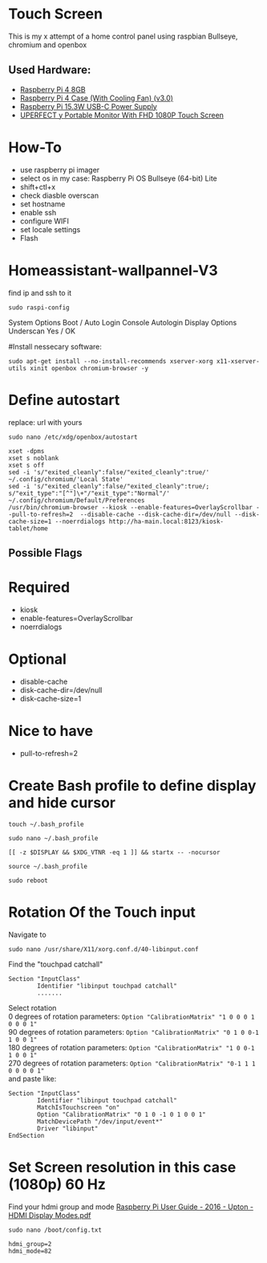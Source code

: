 # Touch Screen
This is my x attempt of a home control panel using raspbian Bullseye, chromium and openbox

## Used Hardware:
- [Raspberry Pi 4 8GB](https://www.raspberrypi.org/products/raspberry-pi-4-model-b/)
- [Raspberry Pi 4 Case (With Cooling Fan) (v3.0)](https://www.thepihut.com/products/raspberry-pi-4-case-with-cooling-fan?variant=31907267706942)
- [Raspberry Pi 15.3W USB-C Power Supply](https://www.raspberrypi.org/products/type-c-power-supply/)
- [UPERFECT y Portable Monitor With FHD 1080P Touch Screen](https://www.aliexpress.com/item/1005002828837342.html?spm=a2g0s.9042311.0.0.4b304c4dO7abT1)

# How-To
- use raspberry pi imager
- select os in my case: Raspberry Pi OS Bullseye (64-bit) Lite
- shift+ctl+x
- check diasble overscan
- set hostname
- enable ssh
- configure WIFI
- set locale settings
- Flash 

# Homeassistant-wallpannel-V3
find ip and ssh to it
```
sudo raspi-config
```
System Options
Boot / Auto Login
Console Autologin
Display Options
Underscan
Yes
/ OK

#Install nessecary software:
```
sudo apt-get install --no-install-recommends xserver-xorg x11-xserver-utils xinit openbox chromium-browser -y
```
# Define autostart
replace: url with yours
```
sudo nano /etc/xdg/openbox/autostart
```
```
xset -dpms
xset s noblank
xset s off
sed -i 's/"exited_cleanly":false/"exited_cleanly":true/' ~/.config/chromium/'Local State'
sed -i 's/"exited_cleanly":false/"exited_cleanly":true/; s/"exit_type":"[^"]\+"/"exit_type":"Normal"/' ~/.config/chromium/Default/Preferences
/usr/bin/chromium-browser --kiosk --enable-features=OverlayScrollbar --pull-to-refresh=2  --disable-cache --disk-cache-dir=/dev/null --disk-cache-size=1 --noerrdialogs http://ha-main.local:8123/kiosk-tablet/home
```
## Possible Flags
# Required
- kiosk
- enable-features=OverlayScrollbar
- noerrdialogs
# Optional
- disable-cache
- disk-cache-dir=/dev/null
- disk-cache-size=1
# Nice to have
- pull-to-refresh=2



# Create Bash profile to define display and hide cursor
```
touch ~/.bash_profile
```
```
sudo nano ~/.bash_profile
```
```
[[ -z $DISPLAY && $XDG_VTNR -eq 1 ]] && startx -- -nocursor
```
```
source ~/.bash_profile
```
```
sudo reboot
```
# Rotation Of the Touch input
Navigate to
```
sudo nano /usr/share/X11/xorg.conf.d/40-libinput.conf
```
Find the "touchpad catchall"
```
Section "InputClass"
        Identifier "libinput touchpad catchall"
        .......
```
Select rotation<br/>
0 degrees of rotation parameters: ```Option "CalibrationMatrix" "1 0 0 0 1 0 0 0 1"```<br/>
90 degrees of rotation parameters: ```Option "CalibrationMatrix" "0 1 0 0-1 1 0 0 1"```<br/>
180 degrees of rotation parameters: ```Option "CalibrationMatrix" "1 0 0-1 1 0 0 1"```<br/>
270 degrees of rotation parameters: ```Option "CalibrationMatrix" "0-1 1 1 0 0 0 0 1"```<br/>
and paste like:
```
Section "InputClass"
        Identifier "libinput touchpad catchall"
        MatchIsTouchscreen "on"
        Option "CalibrationMatrix" "0 1 0 -1 0 1 0 0 1"
        MatchDevicePath "/dev/input/event*"
        Driver "libinput"
EndSection
```
# Set Screen resolution in this case (1080p) 60 Hz
Find your hdmi group and mode [Raspberry Pi  User Guide - 2016 - Upton - HDMI Display Modes.pdf](https://github.com/maxgyver87/Homeassistant-wallpannel-V3/files/15239152/Raspberry.Pi.User.Guide.-.2016.-.Upton.-.HDMI.Display.Modes.pdf)

```
sudo nano /boot/config.txt
```
```
hdmi_group=2
hdmi_mode=82
```
